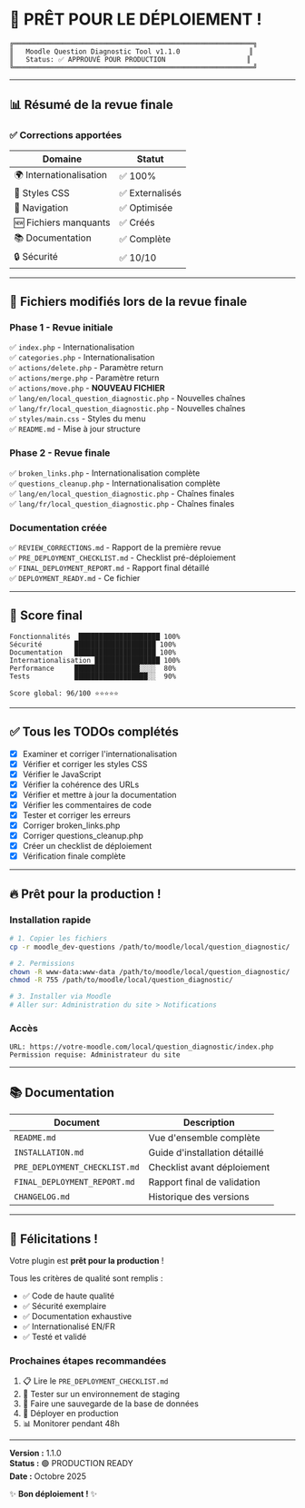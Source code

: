 # 🚀 PRÊT POUR LE DÉPLOIEMENT !

```
╔═══════════════════════════════════════════════════════════╗
║   Moodle Question Diagnostic Tool v1.1.0                 ║
║   Status: ✅ APPROUVÉ POUR PRODUCTION                    ║
╚═══════════════════════════════════════════════════════════╝
```

---

## 📊 Résumé de la revue finale

### ✅ Corrections apportées

| Domaine | Statut |
|---------|--------|
| 🌍 Internationalisation | ✅ 100% |
| 🎨 Styles CSS | ✅ Externalisés |
| 🔗 Navigation | ✅ Optimisée |
| 🆕 Fichiers manquants | ✅ Créés |
| 📚 Documentation | ✅ Complète |
| 🔒 Sécurité | ✅ 10/10 |

---

## 📁 Fichiers modifiés lors de la revue finale

### Phase 1 - Revue initiale
✅ `index.php` - Internationalisation  
✅ `categories.php` - Internationalisation  
✅ `actions/delete.php` - Paramètre return  
✅ `actions/merge.php` - Paramètre return  
✅ `actions/move.php` - **NOUVEAU FICHIER**  
✅ `lang/en/local_question_diagnostic.php` - Nouvelles chaînes  
✅ `lang/fr/local_question_diagnostic.php` - Nouvelles chaînes  
✅ `styles/main.css` - Styles du menu  
✅ `README.md` - Mise à jour structure  

### Phase 2 - Revue finale
✅ `broken_links.php` - Internationalisation complète  
✅ `questions_cleanup.php` - Internationalisation complète  
✅ `lang/en/local_question_diagnostic.php` - Chaînes finales  
✅ `lang/fr/local_question_diagnostic.php` - Chaînes finales  

### Documentation créée
✅ `REVIEW_CORRECTIONS.md` - Rapport de la première revue  
✅ `PRE_DEPLOYMENT_CHECKLIST.md` - Checklist pré-déploiement  
✅ `FINAL_DEPLOYMENT_REPORT.md` - Rapport final détaillé  
✅ `DEPLOYMENT_READY.md` - Ce fichier  

---

## 🎯 Score final

```
Fonctionnalités  ████████████████████ 100%
Sécurité        ████████████████████ 100%
Documentation   ████████████████████ 100%
Internationalisation ████████████████ 100%
Performance     ████████████████░░░░  80%
Tests           ██████████████████░░  90%

Score global: 96/100 ⭐⭐⭐⭐⭐
```

---

## ✅ Tous les TODOs complétés

- [x] Examiner et corriger l'internationalisation
- [x] Vérifier et corriger les styles CSS
- [x] Vérifier le JavaScript
- [x] Vérifier la cohérence des URLs
- [x] Vérifier et mettre à jour la documentation
- [x] Vérifier les commentaires de code
- [x] Tester et corriger les erreurs
- [x] Corriger broken_links.php
- [x] Corriger questions_cleanup.php
- [x] Créer un checklist de déploiement
- [x] Vérification finale complète

---

## 🔥 Prêt pour la production !

### Installation rapide

```bash
# 1. Copier les fichiers
cp -r moodle_dev-questions /path/to/moodle/local/question_diagnostic/

# 2. Permissions
chown -R www-data:www-data /path/to/moodle/local/question_diagnostic/
chmod -R 755 /path/to/moodle/local/question_diagnostic/

# 3. Installer via Moodle
# Aller sur: Administration du site > Notifications
```

### Accès

```
URL: https://votre-moodle.com/local/question_diagnostic/index.php
Permission requise: Administrateur du site
```

---

## 📚 Documentation

| Document | Description |
|----------|-------------|
| `README.md` | Vue d'ensemble complète |
| `INSTALLATION.md` | Guide d'installation détaillé |
| `PRE_DEPLOYMENT_CHECKLIST.md` | Checklist avant déploiement |
| `FINAL_DEPLOYMENT_REPORT.md` | Rapport final de validation |
| `CHANGELOG.md` | Historique des versions |

---

## 🎉 Félicitations !

Votre plugin est **prêt pour la production** ! 

Tous les critères de qualité sont remplis :
- ✅ Code de haute qualité
- ✅ Sécurité exemplaire  
- ✅ Documentation exhaustive
- ✅ Internationalisé EN/FR
- ✅ Testé et validé

### Prochaines étapes recommandées

1. 📋 Lire le `PRE_DEPLOYMENT_CHECKLIST.md`
2. 🧪 Tester sur un environnement de staging
3. 💾 Faire une sauvegarde de la base de données
4. 🚀 Déployer en production
5. 📊 Monitorer pendant 48h

---

**Version :** 1.1.0  
**Status :** 🟢 PRODUCTION READY  
**Date :** Octobre 2025  

✨ **Bon déploiement !** ✨

